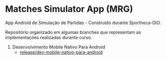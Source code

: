# Matches Simulator App (MRG)
App Android de Simulação de Partidas - Construído durante Sportheca-DIO.

Repositório organizado em algumas branches que representam as implementações realizadas durante curso.

1. Desenvolvimento Mobile Nativo Para Android
    - [release/dev-mobile-nativo-para-android](https://github.com/paulorabelo/matches-simulator-app-mrg/tree/release/dev-mobile-nativo-para-android)
